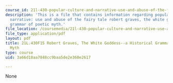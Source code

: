```yaml
---
course_id: 21l-430-popular-culture-and-narrative-use-and-abuse-of-the-fairy-tale-fall-2015
description: 'This is a file that contains information regarding popular culture and
  narrative: use and abuse of the fairy tale robert graves, the white goddess--a historical
  grammar of poetic myth.'
file_location: /coursemedia/21l-430-popular-culture-and-narrative-use-and-abuse-of-the-fairy-tale-fall-2015/3a66d18aa7848cc9baa5de2e360e2617_MIT21L_430F15_Robert.pdf
file_type: application/pdf
layout: pdf
title: 21L.430F15 Robert Graves, The White Goddess--a Historical Grammar of Poetic
  Myth
type: course
uid: 3a66d18aa7848cc9baa5de2e360e2617

---
```

None
